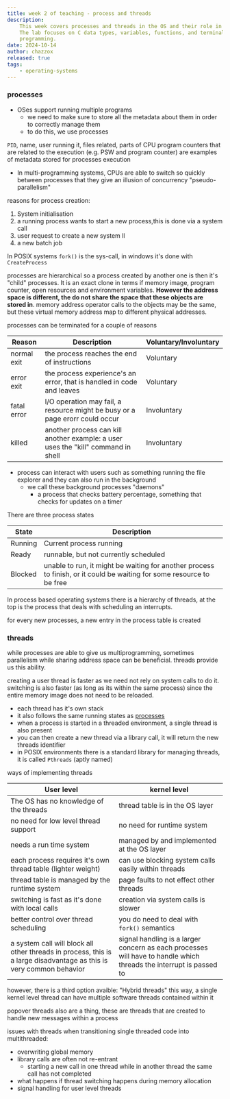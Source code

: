 ```yaml
---
title: week 2 of teaching - process and threads
description:
    This week covers processes and threads in the OS and their role in multitasking.
    The lab focuses on C data types, variables, functions, and terminal-based
    programming.
date: 2024-10-14
author: chazzox
released: true
tags:
    - operating-systems
---
```


### processes

-   OSes support running multiple programs
    -   we need to make sure to store all the metadata about them in order to
        correctly manage them
    -   to do this, we use processes

`PID`, name, user running it, files related, parts of CPU program counters that are
related to the execution (e.g. PSW and program counter) are examples of metadata
stored for processes execution

-   In multi-programming systems, CPUs are able to switch so quickly between
    processes that they give an illusion of concurrency "pseudo-parallelism"

reasons for process creation:

1. System initialisation
2. a running process wants to start a new process,this is done via a system call
3. user request to create a new system ll
4. a new batch job

In POSIX systems `fork()` is the sys-call, in windows it's done with `CreateProcess`

processes are hierarchical so a process created by another one is then it's "child"
processes. It is an exact clone in terms if memory image, program counter, open
resources and environment variables. **However the address space is different, the do
not share the space that these objects are stored in**. memory address operator calls
to the objects may be the same, but these virtual memory address map to different
physical addresses.

processes can be terminated for a couple of reasons

| Reason      | Description                                                                       | Voluntary/Involuntary |
| ----------- | --------------------------------------------------------------------------------- | --------------------- |
| normal exit | the process reaches the end of instructions                                       | Voluntary             |
| error exit  | the process experience's an error, that is handled in code and leaves             | Voluntary             |
| fatal error | I/O operation may fail, a resource might be busy or a page erorr could occur      | Involuntary           |
| killed      | another process can kill another example: a user uses the "kill" command in shell | Involuntary           |

-   process can interact with users such as something running the file explorer and
    they can also run in the background
    -   we call these background processes "daemons"
        -   a process that checks battery percentage, something that checks for
            updates on a timer

<a name="processes-running-states" class='no-underline font-normal text-pr text-[--tw-prose-body]'>There
are three process states</a>

| State   | Description                                                                                                           |
| ------- | --------------------------------------------------------------------------------------------------------------------- |
| Running | Current process running                                                                                               |
| Ready   | runnable, but not currently scheduled                                                                                 |
| Blocked | unable to run, it might be waiting for another process to finish, or it could be waiting for some resource to be free |

In process based operating systems there is a hierarchy of threads, at the top is the
process that deals with scheduling an interrupts.

for every new processes, a new entry in the process table is created

### threads

while processes are able to give us multiprogramming, sometimes parallelism while
sharing address space can be beneficial. threads provide us this ability.

creating a user thread is faster as we need not rely on system calls to do it.
switching is also faster (as long as its within the same process) since the entire
memory image does not need to be reloaded.

-   each thread has it's own stack
-   it also follows the same running states as [processes](#processes-running-states)
-   when a process is started in a threaded environment, a single thread is also
    present
-   you can then create a new thread via a library call, it will return the new
    threads identifier
-   in POSIX environments there is a standard library for managing threads, it is
    called `Pthreads` (aptly named)

ways of implementing threads

| User level                                                                                                          | kernel level                                                                                                       |
| ------------------------------------------------------------------------------------------------------------------- | ------------------------------------------------------------------------------------------------------------------ |
| The OS has no knowledge of the threads                                                                              | thread table is in the OS layer                                                                                    |
| no need for low level thread support                                                                                | no need for runtime system                                                                                         |
| needs a run time system                                                                                             | managed by and implemented at the OS layer                                                                         |
| each process requires it's own thread table (lighter weight)                                                        | can use blocking system calls easily within threads                                                                |
| thread table is managed by the runtime system                                                                       | page faults to not effect other threads                                                                            |
| switching is fast as it's done with local calls                                                                     | creation via system calls is slower                                                                                |
| better control over thread scheduling                                                                               | you do need to deal with `fork()` semantics                                                                        |
| a system call will block all other threads in process, this is a large disadvantage as this is very common behavior | signal handling is a larger concern as each processes will have to handle which threads the interrupt is passed to |

however, there is a third option avaible: "Hybrid threads" this way, a single kernel
level thread can have multiple software threads contained within it

popover threads also are a thing, these are threads that are created to handle new
messages within a process

issues with threads when transitioning single threaded code into multithreaded:

-   overwriting global memory
-   library calls are often not re-entrant
    -   starting a new call in one thread while in another thread the same call has
        not completed
-   what happens if thread switching happens during memory allocation
-   signal handling for user level threads
